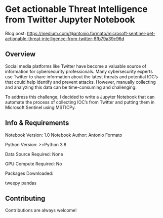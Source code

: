 # Get actionable Threat Intelligence from Twitter Jupyter Notebook
Blog post: https://medium.com/@antonio.formato/microsoft-sentinel-get-actionable-threat-intelligence-from-twitter-6fb79a39c96d

## Overview

Social media platforms like Twitter have become a valuable source of information for cybersecurity professionals. Many cybersecurity experts use Twitter to share information about the latest threats and potential IOC’s that could help identify and prevent attacks. However, manually collecting and analyzing this data can be time-consuming and challenging.

To address this challenge, I decided to write a Jupyter Notebook that can automate the process of collecting IOC’s from Twitter and putting them in Microsoft Sentinel using MSTICPy.

## Info & Requirements
Notebook Version: 1.0
Notebook Author: Antonio Formato

Python Version: >=Python 3.8

Data Source Required: None

GPU Compute Required: No

Packages Downloaded:

tweepy
pandas


## Contributing

Contributions are always welcome!
